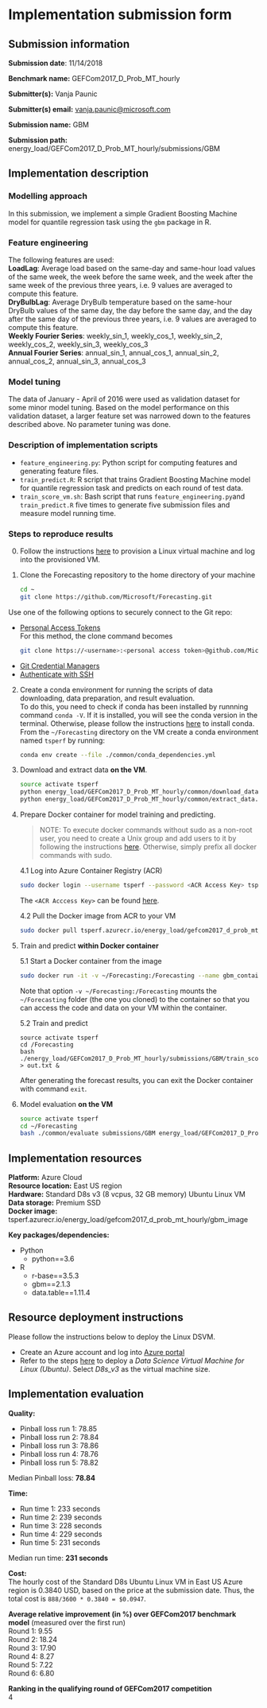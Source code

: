 # Implementation submission form

## Submission information

**Submission date**: 11/14/2018

**Benchmark name:** GEFCom2017_D_Prob_MT_hourly

**Submitter(s):** Vanja Paunic

**Submitter(s) email:** vanja.paunic@microsoft.com

**Submission name:** GBM

**Submission path:** energy_load/GEFCom2017_D_Prob_MT_hourly/submissions/GBM


## Implementation description

### Modelling approach

In this submission, we implement a simple Gradient Boosting Machine model for quantile regression task using the `gbm` package in R.

### Feature engineering

The following features are used:  
**LoadLag**: Average load based on the same-day and same-hour load values of the same week, the week before the same week, and the week after the same week of the previous three years, i.e. 9 values are averaged to compute this feature.  
**DryBulbLag**:  Average DryBulb temperature based on the same-hour DryBulb values of the same day, the day before the same day, and the day after the same day of the previous three years, i.e. 9 values are averaged to compute this feature.  
**Weekly Fourier Series**: weekly_sin_1, weekly_cos_1,  weekly_sin_2, weekly_cos_2, weekly_sin_3, weekly_cos_3  
**Annual Fourier Series**: annual_sin_1, annual_cos_1, annual_sin_2, annual_cos_2, annual_sin_3, annual_cos_3  

### Model tuning

The data of January - April of 2016 were used as validation dataset for some minor model tuning. Based on the model performance on this validation dataset, a larger feature set was narrowed down to the features described above. No parameter tuning was done.

### Description of implementation scripts

* `feature_engineering.py`: Python script for computing features and generating feature files.
* `train_predict.R`: R script that trains Gradient Boosting Machine model for quantile regression task and predicts on each round of test data.
* `train_score_vm.sh`: Bash script that runs `feature_engineering.py`and `train_predict.R` five times to generate five submission files and measure model running time.

### Steps to reproduce results

0. Follow the instructions [here](#resource-deployment-instructions) to provision a Linux virtual machine and log into the provisioned
VM.

1. Clone the Forecasting repository to the home directory of your machine

    ```bash
    cd ~
    git clone https://github.com/Microsoft/Forecasting.git
    ```
  Use one of the following options to securely connect to the Git repo:
  * [Personal Access Tokens](https://help.github.com/articles/creating-a-personal-access-token-for-the-command-line/)  
  For this method, the clone command becomes
    ```bash
    git clone https://<username>:<personal access token>@github.com/Microsoft/Forecasting.git
    ```
  * [Git Credential Managers](https://github.com/Microsoft/Git-Credential-Manager-for-Windows)
  * [Authenticate with SSH](https://help.github.com/articles/connecting-to-github-with-ssh/)


2. Create a conda environment for running the scripts of data downloading, data preparation, and result evaluation.   
To do this, you need to check if conda has been installed by runnning command `conda -V`. If it is installed, you will see the conda version in the terminal. Otherwise, please follow the instructions [here](https://conda.io/docs/user-guide/install/linux.html) to install conda.  
From the `~/Forecasting` directory on the VM create a conda environment named `tsperf` by running:

   ```bash
   conda env create --file ./common/conda_dependencies.yml
   ```

3. Download and extract data **on the VM**.

    ```bash
    source activate tsperf
    python energy_load/GEFCom2017_D_Prob_MT_hourly/common/download_data.py
    python energy_load/GEFCom2017_D_Prob_MT_hourly/common/extract_data.py
    ```

4. Prepare Docker container for model training and predicting.  

   > NOTE: To execute docker commands without sudo as a non-root user, you need to create a Unix group and add users to it by following the instructions [here](https://docs.docker.com/install/linux/linux-postinstall/#manage-docker-as-a-non-root-user). Otherwise, simply prefix all docker commands with sudo.

   4.1 Log into Azure Container Registry (ACR)

   ```bash
   sudo docker login --username tsperf --password <ACR Access Key> tsperf.azurecr.io
   ```

   The `<ACR Acccess Key>` can be found [here](https://github.com/Microsoft/Forecasting/blob/master/common/key.txt).   

   4.2 Pull the Docker image from ACR to your VM

   ```bash
   sudo docker pull tsperf.azurecr.io/energy_load/gefcom2017_d_prob_mt_hourly/gbm_image
   ```

5. Train and predict **within Docker container**

    5.1 Start a Docker container from the image  

   ```bash
   sudo docker run -it -v ~/Forecasting:/Forecasting --name gbm_container tsperf.azurecr.io/energy_load/gefcom2017_d_prob_mt_hourly/gbm_image
   ```

   Note that option `-v ~/Forecasting:/Forecasting` mounts the `~/Forecasting` folder (the one you cloned) to the container so that you can access the code and data on your VM within the container.

   5.2 Train and predict  

   ```
   source activate tsperf
   cd /Forecasting
   bash ./energy_load/GEFCom2017_D_Prob_MT_hourly/submissions/GBM/train_score_vm.sh > out.txt &
   ```
   After generating the forecast results, you can exit the Docker container with command `exit`.

6. Model evaluation **on the VM**

    ```bash
    source activate tsperf
    cd ~/Forecasting
    bash ./common/evaluate submissions/GBM energy_load/GEFCom2017_D_Prob_MT_hourly
    ```

## Implementation resources

**Platform:** Azure Cloud  
**Resource location:** East US region   
**Hardware:** Standard D8s v3 (8 vcpus, 32 GB memory) Ubuntu Linux VM
**Data storage:** Premium SSD  
**Docker image:** tsperf.azurecr.io/energy_load/gefcom2017_d_prob_mt_hourly/gbm_image  

**Key packages/dependencies:**
  * Python
    - python==3.6    
  * R
    - r-base==3.5.3  
    - gbm==2.1.3
    - data.table==1.11.4

## Resource deployment instructions
Please follow the instructions below to deploy the Linux DSVM.
  - Create an Azure account and log into [Azure portal](portal.azure.com/)
  - Refer to the steps [here](https://docs.microsoft.com/en-us/azure/machine-learning/data-science-virtual-machine/dsvm-ubuntu-intro) to deploy a *Data Science Virtual Machine for Linux (Ubuntu)*.  Select *D8s_v3* as the virtual machine size.

## Implementation evaluation
**Quality:**  

* Pinball loss run 1: 78.85
* Pinball loss run 2: 78.84
* Pinball loss run 3: 78.86
* Pinball loss run 4: 78.76
* Pinball loss run 5: 78.82

Median Pinball loss: **78.84**

**Time:**

* Run time 1: 233 seconds
* Run time 2: 239 seconds
* Run time 3: 228 seconds
* Run time 4: 229 seconds
* Run time 5: 231 seconds

Median run time: **231 seconds**

**Cost:**  
The hourly cost of the Standard D8s Ubuntu Linux VM in East US Azure region is 0.3840 USD, based on the price at the submission date. Thus, the total cost is `888/3600 * 0.3840 = $0.0947`.

**Average relative improvement (in %) over GEFCom2017 benchmark model**  (measured over the first run)  
Round 1: 9.55  
Round 2: 18.24  
Round 3: 17.90   
Round 4: 8.27  
Round 5: 7.22  
Round 6: 6.80  

**Ranking in the qualifying round of GEFCom2017 competition**  
4
